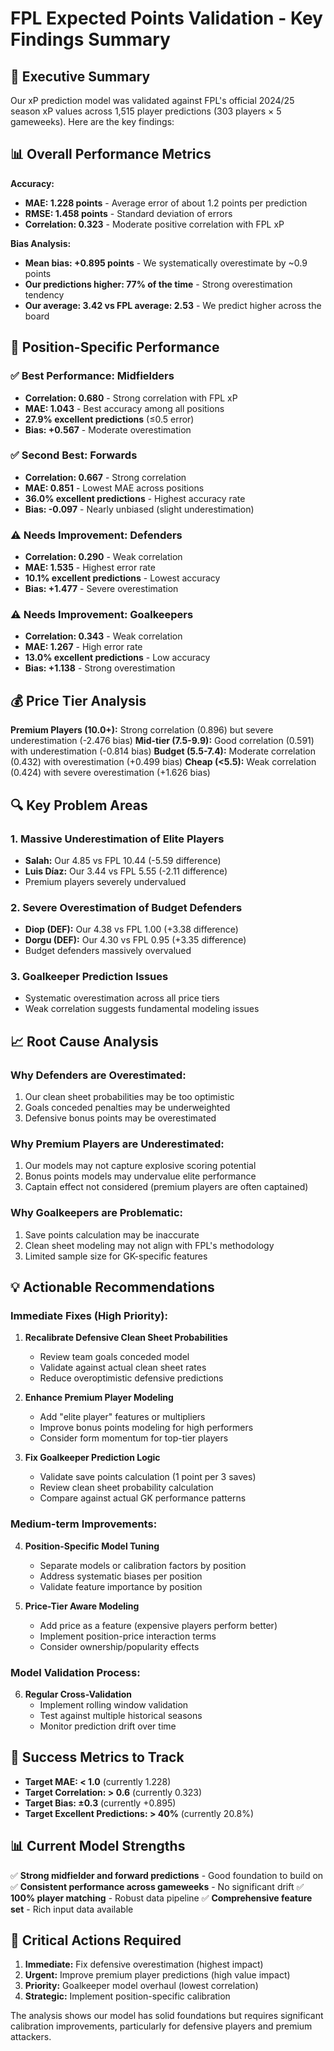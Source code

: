 # FPL Expected Points Validation - Key Findings Summary

## 🎯 Executive Summary

Our xP prediction model was validated against FPL's official 2024/25 season xP values across 1,515 player predictions (303 players × 5 gameweeks). Here are the key findings:

## 📊 Overall Performance Metrics

**Accuracy:**
- **MAE: 1.228 points** - Average error of about 1.2 points per prediction
- **RMSE: 1.458 points** - Standard deviation of errors
- **Correlation: 0.323** - Moderate positive correlation with FPL xP

**Bias Analysis:**
- **Mean bias: +0.895 points** - We systematically overestimate by ~0.9 points
- **Our predictions higher: 77% of the time** - Strong overestimation tendency
- **Our average: 3.42 vs FPL average: 2.53** - We predict higher across the board

## 🎯 Position-Specific Performance

### ✅ **Best Performance: Midfielders**
- **Correlation: 0.680** - Strong correlation with FPL xP
- **MAE: 1.043** - Best accuracy among all positions
- **27.9% excellent predictions** (≤0.5 error)
- **Bias: +0.567** - Moderate overestimation

### ✅ **Second Best: Forwards**
- **Correlation: 0.667** - Strong correlation
- **MAE: 0.851** - Lowest MAE across positions
- **36.0% excellent predictions** - Highest accuracy rate
- **Bias: -0.097** - Nearly unbiased (slight underestimation)

### ⚠️ **Needs Improvement: Defenders**
- **Correlation: 0.290** - Weak correlation
- **MAE: 1.535** - Highest error rate
- **10.1% excellent predictions** - Lowest accuracy
- **Bias: +1.477** - Severe overestimation

### ⚠️ **Needs Improvement: Goalkeepers**
- **Correlation: 0.343** - Weak correlation  
- **MAE: 1.267** - High error rate
- **13.0% excellent predictions** - Low accuracy
- **Bias: +1.138** - Strong overestimation

## 💰 Price Tier Analysis

**Premium Players (10.0+):** Strong correlation (0.896) but severe underestimation (-2.476 bias)
**Mid-tier (7.5-9.9):** Good correlation (0.591) with underestimation (-0.814 bias)
**Budget (5.5-7.4):** Moderate correlation (0.432) with overestimation (+0.499 bias)
**Cheap (<5.5):** Weak correlation (0.424) with severe overestimation (+1.626 bias)

## 🔍 Key Problem Areas

### 1. **Massive Underestimation of Elite Players**
- **Salah:** Our 4.85 vs FPL 10.44 (-5.59 difference)
- **Luis Díaz:** Our 3.44 vs FPL 5.55 (-2.11 difference)
- Premium players severely undervalued

### 2. **Severe Overestimation of Budget Defenders**
- **Diop (DEF):** Our 4.38 vs FPL 1.00 (+3.38 difference)
- **Dorgu (DEF):** Our 4.30 vs FPL 0.95 (+3.35 difference)
- Budget defenders massively overvalued

### 3. **Goalkeeper Prediction Issues**
- Systematic overestimation across all price tiers
- Weak correlation suggests fundamental modeling issues

## 📈 Root Cause Analysis

### **Why Defenders are Overestimated:**
1. Our clean sheet probabilities may be too optimistic
2. Goals conceded penalties may be underweighted
3. Defensive bonus points may be overestimated

### **Why Premium Players are Underestimated:**
1. Our models may not capture explosive scoring potential
2. Bonus points models may undervalue elite performance
3. Captain effect not considered (premium players are often captained)

### **Why Goalkeepers are Problematic:**
1. Save points calculation may be inaccurate
2. Clean sheet modeling may not align with FPL's methodology
3. Limited sample size for GK-specific features

## 💡 Actionable Recommendations

### **Immediate Fixes (High Priority):**

1. **Recalibrate Defensive Clean Sheet Probabilities**
   - Review team goals conceded model
   - Validate against actual clean sheet rates
   - Reduce overoptimistic defensive predictions

2. **Enhance Premium Player Modeling**
   - Add "elite player" features or multipliers
   - Improve bonus points modeling for high performers
   - Consider form momentum for top-tier players

3. **Fix Goalkeeper Prediction Logic**
   - Validate save points calculation (1 point per 3 saves)
   - Review clean sheet probability calculation
   - Compare against actual GK performance patterns

### **Medium-term Improvements:**

4. **Position-Specific Model Tuning**
   - Separate models or calibration factors by position
   - Address systematic biases per position
   - Validate feature importance by position

5. **Price-Tier Aware Modeling**
   - Add price as a feature (expensive players perform better)
   - Implement position-price interaction terms
   - Consider ownership/popularity effects

### **Model Validation Process:**

6. **Regular Cross-Validation**
   - Implement rolling window validation
   - Test against multiple historical seasons
   - Monitor prediction drift over time

## 🎯 Success Metrics to Track

- **Target MAE: < 1.0** (currently 1.228)
- **Target Correlation: > 0.6** (currently 0.323) 
- **Target Bias: ±0.3** (currently +0.895)
- **Target Excellent Predictions: > 40%** (currently 20.8%)

## 📊 Current Model Strengths

✅ **Strong midfielder and forward predictions** - Good foundation to build on
✅ **Consistent performance across gameweeks** - No significant drift
✅ **100% player matching** - Robust data pipeline
✅ **Comprehensive feature set** - Rich input data available

## 🚨 Critical Actions Required

1. **Immediate:** Fix defensive overestimation (highest impact)
2. **Urgent:** Improve premium player predictions (high value impact)  
3. **Priority:** Goalkeeper model overhaul (lowest correlation)
4. **Strategic:** Implement position-specific calibration

The analysis shows our model has solid foundations but requires significant calibration improvements, particularly for defensive players and premium attackers.
